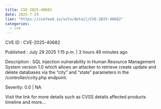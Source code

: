 ```yaml
--- 
title: CVE-2025-40682
date: 2025-7-29
lien: "https://cvefeed.io/vuln/detail/CVE-2025-40682"
categories:
  - cve
---
```


CVE ID : CVE-2025-40682

Published :  July 29
2025
1:15 p.m. | 3 hours
49 minutes ago

Description : SQL injection vulnerability in Human Resource Management System version 1.0
which allows an attacker to retrieve
create
update and delete databases via the “city” and “state” parameters in the /controller/ccity.php endpoint.

Severity: 0.0 | NA

Visit the link for more details
such as CVSS details
affected products
timeline
and more...

